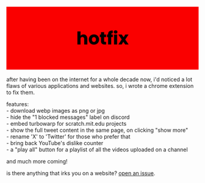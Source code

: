 ![hotfix](./banner.png)

after having been on the internet for a whole decade now, i'd noticed a lot flaws of various applications and websites. so, i wrote a chrome extension to fix them.

features:  
\- download webp images as png or jpg  
\- hide the "1 blocked messages" label on discord  
\- embed turbowarp for scratch.mit.edu projects  
\- show the full tweet content in the same page, on clicking "show more"  
\- rename 'X' to 'Twitter' for those who prefer that  
\- bring back YouTube's dislike counter  
\- a "play all" button for a playlist of all the videos uploaded on a channel

and much more coming!

is there anything that irks you on a website? [open an issue](https://github.com/aryanbaburajan/hotfix/issues).
